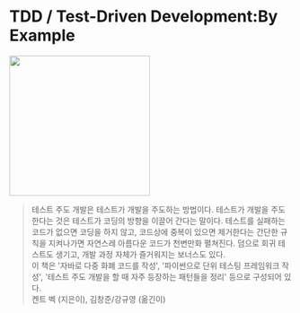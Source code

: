 # TDD / Test-Driven Development:By Example  

<img src="https://image.aladin.co.kr/product/3746/97/cover500/8966261027_1.jpg" width="250px" />  

> 테스트 주도 개발은 테스트가 개발을 주도하는 방법이다. 테스트가 개발을 주도한다는 것은 테스트가 코딩의 방향을 이끌어 간다는 말이다. 테스트를 실패하는 코드가 없으면 코딩을 하지 않고, 코드상에 중복이 있으면 제거한다는 간단한 규칙을 지켜나가면 자연스레 아름다운 코드가 천변만화 펼쳐진다. 덤으로 회귀 테스트도 생기고, 개발 과정 자체가 즐거워지는 보너스도 있다.  
> 이 책은 '자바로 다중 화폐 코드를 작성', '파이썬으로 단위 테스팅 프레임워크 작성', '테스트 주도 개발을 할 때 자주 등장하는 패턴들을 정리' 등으로 구성되어 있다.  
> 켄트 벡 (지은이), 김창준/강규영 (옮긴이)  

